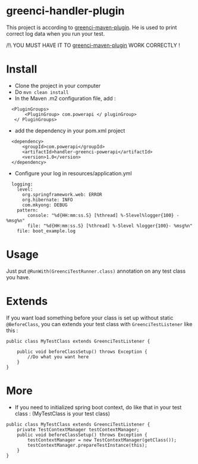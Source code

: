 # greenci-handler-plugin

This project is according to [greenci-maven-plugin](https://github.com/Spirals-Davidson/greenci-maven-plugin). 
He is used to print correct log data when you run your test.

/!\ YOU MUST HAVE IT TO [greenci-maven-plugin](https://github.com/Spirals-Davidson/greenci-maven-plugin) WORK CORRECTLY !
# Install 

- Clone the project in your computer
- Do `mvn clean install` 
- In the Maven .m2 configuration file, add :
```
  <PluginGroups>
       <PluginGroup> com.powerapi </ pluginGroup>
   </ PluginGroups>
```
- add the dependency in your pom.xml project 
```
  <dependency>
      <groupId>com.powerapi</groupId>
      <artifactId>handler-greenci-powerapi</artifactId>
      <version>1.0</version>
  </dependency>
```
- Configure your log in resources/application.yml
```
  logging:
    level:
      org.springframework.web: ERROR
      org.hibernate: INFO
      com.mkyong: DEBUG
    pattern:
        console: "%d{HH:mm:ss.S} [%thread] %-5level%logger{100} - %msg%n"
        file: "%d{HH:mm:ss.S} [%thread] %-5level %logger{100}- %msg%n"
    file: boot_example.log
```

# Usage 
Just put `@RunWith(GreenciTestRunner.class)` annotation on any test class you have. 

# Extends 
If you want load something before your class is set up without static `@BeforeClass`, 
you can extends your test class with `GreenciTestListener` like this :
```
public class MyTestClass extends GreenciTestListener {

    public void beforeClassSetup() throws Exception {
        //Do what you want here
    }
}
```

# More 
- If you need to initialized spring boot context, do like that in your test class : (MyTestClass is your test class)
```
public class MyTestClass extends GreenciTestListener {
    private TestContextManager testContextManager;
    public void beforeClassSetup() throws Exception {
        testContextManager = new TestContextManager(getClass());
        testContextManager.prepareTestInstance(this);
    }
}
```
